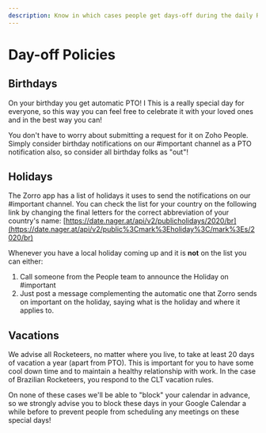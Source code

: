 ```yaml
---
description: Know in which cases people get days-off during the daily Rocketeer life!
---
```


# Day-off Policies

## Birthdays

On your birthday you get automatic PTO! I This is a really special day for everyone, so this way you can feel free to celebrate it with your loved ones and in the best way you can!   
  
You don't have to worry about submitting a request for it on Zoho People. Simply consider birthday notifications on our \#important channel as a PTO notification also, so consider all birthday folks as "out"!

## Holidays

The Zorro app has a list of holidays it uses to send the notifications on our \#important channel. You can check the list for your country on the following link by changing the final letters for the correct abbreviation of your country's name: [https://date.nager.at/api/v2/publicholidays/2020/br](https://date.nager.at/api/v2/public%3Cmark%3Eholiday%3C/mark%3Es/2020/br)  
  
Whenever you have a local holiday coming up and it is **not** on the list you can either:   
1. Call someone from the People team to announce the Holiday on \#important  
2. Just post a message complementing the automatic one that Zorro sends on important on the holiday, saying what is the holiday and where it applies to.

## Vacations

We advise all Rocketeers, no matter where you live, to take at least 20 days of vacation a year \(apart from PTO\). This is important for you to have some cool down time and to maintain a healthy relationship with work. In the case of Brazilian Rocketeers, you respond to the CLT vacation rules. 

  
On none of these cases we'll be able to "block" your calendar in advance, so we strongly advise you to block these days in your Google Calendar a while before to prevent people from scheduling any meetings on these special days! 

